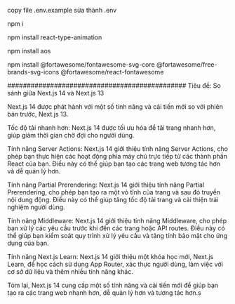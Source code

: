 copy file .env.example sửa thành .env

npm i

npm install react-type-animation

npm install aos

npm install @fortawesome/fontawesome-svg-core @fortawesome/free-brands-svg-icons @fortawesome/react-fontawesome

##############################################
Tiêu đề: So sánh giữa Next.js 14 và Next.js 13

Next.js 14 được phát hành với một số tính năng và cải tiến mới so với phiên bản trước, Next.js 13.

Tốc độ tải nhanh hơn: Next.js 14 được tối ưu hóa để tải trang nhanh hơn, giúp giảm thời gian chờ đợi cho người dùng.

Tính năng Server Actions: Next.js 14 giới thiệu tính năng Server Actions, cho phép bạn thực hiện các hoạt động phía máy chủ trực tiếp từ các thành phần React của bạn. Điều này có thể giúp bạn tạo các trang web tương tác hơn và dễ quản lý hơn.

Tính năng Partial Prerendering: Next.js 14 giới thiệu tính năng Partial Prerendering, cho phép bạn tạo ra một vỏ tĩnh của trang và sau đó truyền nội dung động. Điều này có thể giúp tăng tốc độ tải trang và cải thiện trải nghiệm người dùng.

Tính năng Middleware: Next.js 14 giới thiệu tính năng Middleware, cho phép bạn xử lý các yêu cầu trước khi đến các trang hoặc API routes. Điều này có thể giúp bạn kiểm soát quy trình xử lý yêu cầu và tăng tính bảo mật cho ứng dụng của bạn.

Tính năng Next.js Learn: Next.js 14 giới thiệu một khóa học mới, Next.js Learn, để học cách sử dụng App Router, xác thực người dùng, làm việc với cơ sở dữ liệu và thêm nhiều tính năng khác.

Tóm lại, Next.js 14 cung cấp một số tính năng và cải tiến mới để giúp bạn tạo ra các trang web nhanh hơn, dễ quản lý hơn và tương tác hơn.s
